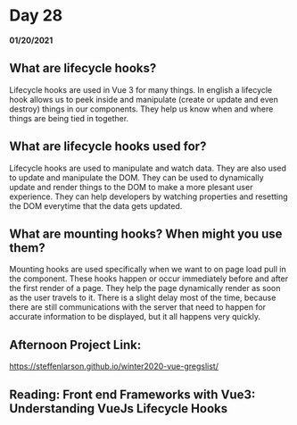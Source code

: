 # Day 28
__01/20/2021__

## What are lifecycle hooks?

Lifecycle hooks are used in Vue 3 for many things. In english a lifecycle hook allows us to peek inside and manipulate (create or update and even destroy) things in our components. They help us know when and where things are being tied in together. 


## What are lifecycle hooks used for?

Lifecycle hooks are used to manipulate and watch data. They are also used to update and manipulate the DOM. They can be used to dynamically update and render things to the DOM to make a more plesant user experience. They can help developers by watching properties and resetting the DOM everytime that the data gets updated.


## What are mounting hooks? When might you use them?

Mounting hooks are used specifically when we want to on page load pull in the component. These hooks happen or occur immediately before and after the first render of a page. They help the page dynamically render as soon as the user travels to it. There is a slight delay most of the time, because there are still communications with the server that need to happen for accurate information to be displayed, but it all happens very quickly.


## Afternoon Project Link:

https://steffenlarson.github.io/winter2020-vue-gregslist/


## Reading: Front end Frameworks with Vue3: Understanding VueJs Lifecycle Hooks